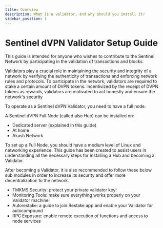 ```yaml
---
title: Overview
description: What is a validator, and why should you install it?
sidebar_position: 1
---
```


# Sentinel dVPN Validator Setup Guide

This guide is intended for anyone who wishes to contribute to the Sentinel Network by participating in the validation of transactions and blocks.

Validators play a crucial role in maintaining the security and integrity of a network by verifying the authenticity of transactions and enforcing network rules and protocols. To participate in the network, validators are required to stake a certain amount of DVPN tokens. Incentivized by the receipt of DVPN tokens as rewards, validators are motivated to act honestly and ensure the network's security

To operate as a Sentinel dVPN Validator, you need to have a full node.

A Sentinel dVPN Full Node (called also Hub) can be installed on:
- Dedicated server (explained in this guide)
- At home
- Akash Network

To set up a Full Node, you should have a medium level of Linux and networking experience. This guide has been created to assist users in understanding all the necessary steps for installing a Hub and becoming a Validator.

After becoming a Validator, it is also recommended to follow these below sub modules in order to increase its security and offer more decentralization to the network.
- TMKMS Security: protect your private validator key!
- Monitoring Tools: make sure everything works properly on your Validator machine!
- Autorestake: a guide to join Restake.app and enable your Validator for autocompound
- RPC Exposure: enable remote execution of functions and access to node services